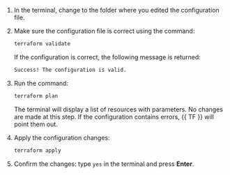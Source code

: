 1. In the terminal, change to the folder where you edited the configuration file.
1. Make sure the configuration file is correct using the command:

   ```bash
   terraform validate
   ```

   If the configuration is correct, the following message is returned:

   ```bash
   Success! The configuration is valid.
   ```

1. Run the command:

   ```bash
   terraform plan
   ```

   The terminal will display a list of resources with parameters. No changes are made at this step. If the configuration contains errors, {{ TF }} will point them out.
1. Apply the configuration changes:

   ```bash
   terraform apply
   ```

1. Confirm the changes: type `yes` in the terminal and press **Enter**.